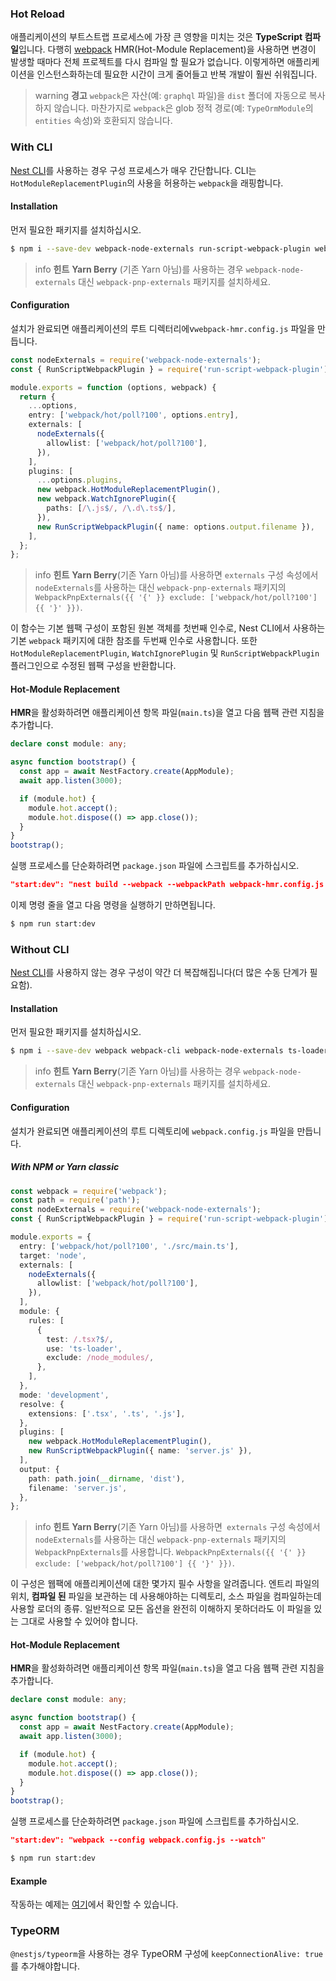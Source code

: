 ### Hot Reload

애플리케이션의 부트스트랩 프로세스에 가장 큰 영향을 미치는 것은 **TypeScript 컴파일**입니다. 다행히 [webpack](https://github.com/webpack/webpack) HMR(Hot-Module Replacement)을 사용하면 변경이 발생할 때마다 전체 프로젝트를 다시 컴파일 할 필요가 없습니다. 이렇게하면 애플리케이션을 인스턴스화하는데 필요한 시간이 크게 줄어들고 반복 개발이 훨씬 쉬워집니다.

> warning **경고** `webpack`은 자산(예: `graphql` 파일)을 `dist` 폴더에 자동으로 복사하지 않습니다. 마찬가지로 `webpack`은 glob 정적 경로(예: `TypeOrmModule`의 `entities` 속성)와 호환되지 않습니다.

### With CLI

[Nest CLI](https://docs.nestjs.com/cli/overview)를 사용하는 경우 구성 프로세스가 매우 간단합니다. CLI는 `HotModuleReplacementPlugin`의 사용을 허용하는 `webpack`을 래핑합니다.

#### Installation

먼저 필요한 패키지를 설치하십시오.

```bash
$ npm i --save-dev webpack-node-externals run-script-webpack-plugin webpack
```

> info **힌트** **Yarn Berry** (기존 Yarn 아님)를 사용하는 경우 `webpack-node-externals` 대신 `webpack-pnp-externals` 패키지를 설치하세요.

#### Configuration

설치가 완료되면 애플리케이션의 루트 디렉터리에v`webpack-hmr.config.js` 파일을 만듭니다.

```typescript
const nodeExternals = require('webpack-node-externals');
const { RunScriptWebpackPlugin } = require('run-script-webpack-plugin');

module.exports = function (options, webpack) {
  return {
    ...options,
    entry: ['webpack/hot/poll?100', options.entry],
    externals: [
      nodeExternals({
        allowlist: ['webpack/hot/poll?100'],
      }),
    ],
    plugins: [
      ...options.plugins,
      new webpack.HotModuleReplacementPlugin(),
      new webpack.WatchIgnorePlugin({
        paths: [/\.js$/, /\.d\.ts$/],
      }),
      new RunScriptWebpackPlugin({ name: options.output.filename }),
    ],
  };
};
```

> info **힌트** **Yarn Berry**(기존 Yarn 아님)를 사용하면 `externals` 구성 속성에서` nodeExternals`를 사용하는 대신 `webpack-pnp-externals` 패키지의 `WebpackPnpExternals({{ '{' }} exclude: ['webpack/hot/poll?100'] {{ '}' }})`.

이 함수는 기본 웹팩 구성이 포함된 원본 객체를 첫번째 인수로, Nest CLI에서 사용하는 기본 `webpack` 패키지에 대한 참조를 두번째 인수로 사용합니다. 또한 `HotModuleReplacementPlugin`, `WatchIgnorePlugin` 및 `RunScriptWebpackPlugin` 플러그인으로 수정된 웹팩 구성을 반환합니다.

#### Hot-Module Replacement

**HMR**을 활성화하려면 애플리케이션 항목 파일(`main.ts`)을 열고 다음 웹팩 관련 지침을 추가합니다.

```typescript
declare const module: any;

async function bootstrap() {
  const app = await NestFactory.create(AppModule);
  await app.listen(3000);

  if (module.hot) {
    module.hot.accept();
    module.hot.dispose(() => app.close());
  }
}
bootstrap();
```

실행 프로세스를 단순화하려면 `package.json` 파일에 스크립트를 추가하십시오.

```json
"start:dev": "nest build --webpack --webpackPath webpack-hmr.config.js --watch"
```

이제 명령 줄을 열고 다음 명령을 실행하기 만하면됩니다.

```bash
$ npm run start:dev
```

### Without CLI

[Nest CLI](https://docs.nestjs.com/cli/overview)를 사용하지 않는 경우 구성이 약간 더 복잡해집니다(더 많은 수동 단계가 필요함).

#### Installation

먼저 필요한 패키지를 설치하십시오.

```bash
$ npm i --save-dev webpack webpack-cli webpack-node-externals ts-loader run-script-webpack-plugin
```

> info **힌트** **Yarn Berry**(기존 Yarn 아님)를 사용하는 경우 `webpack-node-externals` 대신 `webpack-pnp-externals` 패키지를 설치하세요.

#### Configuration

설치가 완료되면 애플리케이션의 루트 디렉토리에 `webpack.config.js` 파일을 만듭니다.

##### With NPM or Yarn classic

```typescript
const webpack = require('webpack');
const path = require('path');
const nodeExternals = require('webpack-node-externals');
const { RunScriptWebpackPlugin } = require('run-script-webpack-plugin');

module.exports = {
  entry: ['webpack/hot/poll?100', './src/main.ts'],
  target: 'node',
  externals: [
    nodeExternals({
      allowlist: ['webpack/hot/poll?100'],
    }),
  ],
  module: {
    rules: [
      {
        test: /.tsx?$/,
        use: 'ts-loader',
        exclude: /node_modules/,
      },
    ],
  },
  mode: 'development',
  resolve: {
    extensions: ['.tsx', '.ts', '.js'],
  },
  plugins: [
    new webpack.HotModuleReplacementPlugin(),
    new RunScriptWebpackPlugin({ name: 'server.js' }),
  ],
  output: {
    path: path.join(__dirname, 'dist'),
    filename: 'server.js',
  },
};
```

> info **힌트** **Yarn Berry**(기존 Yarn 아님)를 사용하면` externals` 구성 속성에서 `nodeExternals`를 사용하는 대신 `webpack-pnp-externals` 패키지의 `WebpackPnpExternals`를 사용합니다. `WebpackPnpExternals({{ '{' }} exclude: ['webpack/hot/poll?100'] {{ '}' }})`.

이 구성은 웹팩에 애플리케이션에 대한 몇가지 필수 사항을 알려줍니다. 엔트리 파일의 위치, **컴파일 된** 파일을 보관하는 데 사용해야하는 디렉토리, 소스 파일을 컴파일하는데 사용할 로더의 종류. 일반적으로 모든 옵션을 완전히 이해하지 못하더라도 이 파일을 있는 그대로 사용할 수 있어야 합니다.

#### Hot-Module Replacement

**HMR**을 활성화하려면 애플리케이션 항목 파일(`main.ts`)을 열고 다음 웹팩 관련 지침을 추가합니다.

```typescript
declare const module: any;

async function bootstrap() {
  const app = await NestFactory.create(AppModule);
  await app.listen(3000);

  if (module.hot) {
    module.hot.accept();
    module.hot.dispose(() => app.close());
  }
}
bootstrap();
```

실행 프로세스를 단순화하려면 `package.json` 파일에 스크립트를 추가하십시오.

```json
"start:dev": "webpack --config webpack.config.js --watch"
```


```bash
$ npm run start:dev
```

#### Example

작동하는 예제는 [여기](https://github.com/nestjs/nest/tree/master/sample/08-webpack)에서 확인할 수 있습니다.

### TypeORM

`@nestjs/typeorm`을 사용하는 경우 TypeORM 구성에 `keepConnectionAlive: true`를 추가해야합니다.
